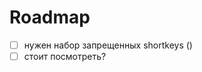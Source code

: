 # Roadmap

 - [ ] нужен набор запрещенных shortkeys ([](https://dev.to/rain9/tauri-8-implementing-global-shortcut-key-function-2336))
 - [ ] стоит посмотреть? [](https://www.youtube.com/watch?v=vm5u-86c4L8)
